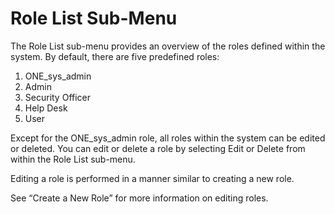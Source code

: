 # Role List Sub-Menu

The Role List sub-menu provides an overview of the roles defined within the system. By default, there are five predefined roles:

1.	ONE_sys_admin
2.	Admin
3.	Security Officer
4.	Help Desk
5.	User

Except for the ONE_sys_admin role, all roles within the system can be edited or deleted. You can edit or delete a role by selecting Edit or Delete from within the Role List sub-menu. 

Editing a role is performed in a manner similar to creating a new role. 

See “Create a New Role” for more information on editing roles.
